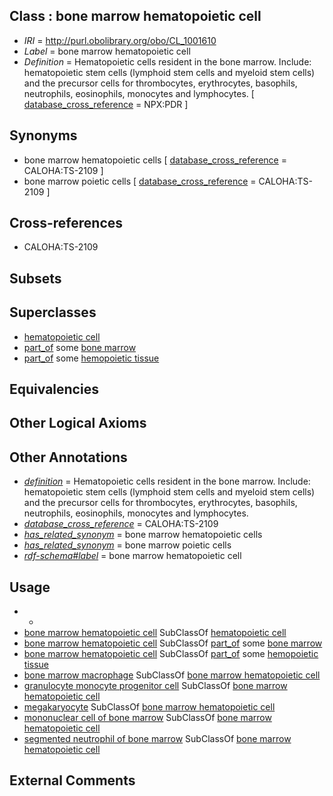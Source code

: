 
## Class : bone marrow hematopoietic cell

 * *IRI* = http://purl.obolibrary.org/obo/CL_1001610
 * *Label* = bone marrow hematopoietic cell
 * *Definition* = Hematopoietic cells resident in the bone marrow. Include: hematopoietic stem cells (lymphoid stem cells and myeloid stem cells) and the precursor cells for thrombocytes, erythrocytes, basophils, neutrophils, eosinophils, monocytes and lymphocytes. [ [database_cross_reference](../../ef/oboInOwl#hasDbXref.md) = NPX:PDR ]

## Synonyms

 * bone marrow hematopoietic cells [ [database_cross_reference](../../ef/oboInOwl#hasDbXref.md) = CALOHA:TS-2109 ]
 * bone marrow poietic cells [ [database_cross_reference](../../ef/oboInOwl#hasDbXref.md) = CALOHA:TS-2109 ]

## Cross-references

 * CALOHA:TS-2109

## Subsets


## Superclasses

 * [hematopoietic cell](../../CL/88/CL_0000988.md)
 * [part_of](../../BFO/50/BFO_0000050.md) some [bone marrow](../../UBERON/71/UBERON_0002371.md)
 * [part_of](../../BFO/50/BFO_0000050.md) some [hemopoietic tissue](../../UBERON/29/UBERON_0012429.md)

## Equivalencies


## Other Logical Axioms


## Other Annotations

 * *[definition](../../IAO/15/IAO_0000115.md)* = Hematopoietic cells resident in the bone marrow. Include: hematopoietic stem cells (lymphoid stem cells and myeloid stem cells) and the precursor cells for thrombocytes, erythrocytes, basophils, neutrophils, eosinophils, monocytes and lymphocytes.
 * *[database_cross_reference](../../ef/oboInOwl#hasDbXref.md)* = CALOHA:TS-2109
 * *[has_related_synonym](../../ym/oboInOwl#hasRelatedSynonym.md)* = bone marrow hematopoietic cells
 * *[has_related_synonym](../../ym/oboInOwl#hasRelatedSynonym.md)* = bone marrow poietic cells
 * *[rdf-schema#label](../../el/rdf-schema#label.md)* = bone marrow hematopoietic cell

## Usage

 * -
 * [bone marrow hematopoietic cell](../../CL/10/CL_1001610.md) SubClassOf [hematopoietic cell](../../CL/88/CL_0000988.md)
 * [bone marrow hematopoietic cell](../../CL/10/CL_1001610.md) SubClassOf [part_of](../../BFO/50/BFO_0000050.md) some [bone marrow](../../UBERON/71/UBERON_0002371.md)
 * [bone marrow hematopoietic cell](../../CL/10/CL_1001610.md) SubClassOf [part_of](../../BFO/50/BFO_0000050.md) some [hemopoietic tissue](../../UBERON/29/UBERON_0012429.md)
 * [bone marrow macrophage](../../CL/76/CL_0002476.md) SubClassOf [bone marrow hematopoietic cell](../../CL/10/CL_1001610.md)
 * [granulocyte monocyte progenitor cell](../../CL/57/CL_0000557.md) SubClassOf [bone marrow hematopoietic cell](../../CL/10/CL_1001610.md)
 * [megakaryocyte](../../CL/56/CL_0000556.md) SubClassOf [bone marrow hematopoietic cell](../../CL/10/CL_1001610.md)
 * [mononuclear cell of bone marrow](../../CL/04/CL_0010004.md) SubClassOf [bone marrow hematopoietic cell](../../CL/10/CL_1001610.md)
 * [segmented neutrophil of bone marrow](../../CL/14/CL_0011114.md) SubClassOf [bone marrow hematopoietic cell](../../CL/10/CL_1001610.md)

## External Comments

